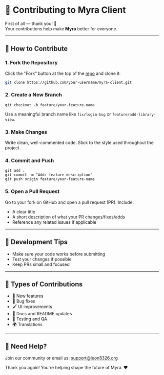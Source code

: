 # 🤝 Contributing to Myra Client

First of all — thank you! 🎉  
Your contributions help make **Myra** better for everyone.

---

## 🧰 How to Contribute

### 1. Fork the Repository
Click the "Fork" button at the top of the [repo](https://github.com/your-username/myra-client) and clone it:

```bash
git clone https://github.com/your-username/myra-client.git
```
### 2. Create a New Branch
```
git checkout -b feature/your-feature-name
```
Use a meaningful branch name like `fix/login-bug` or `feature/add-library-view`.
### 3. Make Changes
Write clean, well-commented code. Stick to the style used throughout the project.
### 4. Commit and Push
```
git add .
git commit -m "Add: feature description"
git push origin feature/your-feature-name
```
### 5. Open a Pull Request
Go to your fork on GitHub and open a pull request (PR). Include:

- A clear title
- A short description of what your PR changes/fixes/adds
- Reference any related issues if applicable

---
## 🧪 Development Tips
- Make sure your code works before submitting
- Test your changes if possible
- Keep PRs small and focused

---
## 🧩 Types of Contributions
- 🚀 New features
- 🐛 Bug fixes
- 🖌️ UI improvements
- 📄 Docs and README updates
- 🧪 Testing and QA
- 🌍 Translations

---
## 💬 Need Help?
Join our community or email us: support@leon8326.org

Thank you again! You're helping shape the future of Myra. ❤️
